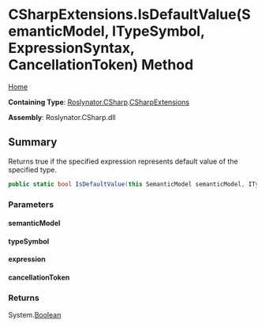 # CSharpExtensions\.IsDefaultValue\(SemanticModel, ITypeSymbol, ExpressionSyntax, CancellationToken\) Method <a name="_Top"></a>

[Home](../../../../README.md)

**Containing Type**: [Roslynator.CSharp](../../README.md#_Top)\.[CSharpExtensions](../README.md#_Top)

**Assembly**: Roslynator\.CSharp\.dll

## Summary

Returns true if the specified expression represents default value of the specified type\.

```csharp
public static bool IsDefaultValue(this SemanticModel semanticModel, ITypeSymbol typeSymbol, ExpressionSyntax expression, CancellationToken cancellationToken = default(CancellationToken))
```

### Parameters

#### semanticModel

#### typeSymbol

#### expression

#### cancellationToken

### Returns

System\.[Boolean](https://docs.microsoft.com/en-us/dotnet/api/system.boolean)


